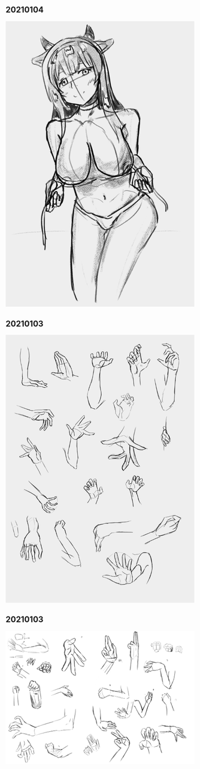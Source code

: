 ## 20210104

![20210104prakto](image/20210104prakto.png)

## 20210103

![praktamanoj2](image/praktamanoj2.png)

## 20210103

![praktamanoj](image/praktamanoj.png)

